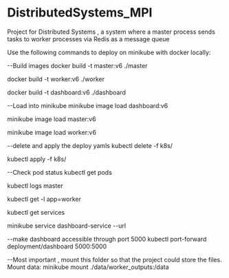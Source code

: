# DistributedSystems_MPI
Project for Distributed Systems , a system where a master process sends tasks to worker processes via Redis as a message queue

Use the following commands to deploy on minikube with docker locally:

--Build images 
docker build -t master:v6 ./master

docker build -t worker:v6 ./worker

docker build -t dashboard:v6 ./dashboard

--Load into minikube
minikube image load dashboard:v6

minikube image load master:v6

minikube image load worker:v6

--delete and apply the deploy yamls
kubectl delete -f k8s/

kubectl apply -f k8s/

--Check pod status
kubectl get pods

kubectl logs master 

kubectl get -l app=worker 

kubectl get services

minikube service dashboard-service --url

--make dashboard accessible through port 5000
kubectl port-forward deployment/dashboard 5000:5000

--Most important , mount this folder so that the project could store the files.
Mount data: minikube mount ./data/worker_outputs:/data
